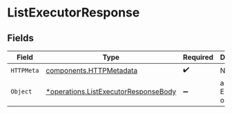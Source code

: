 # ListExecutorResponse


## Fields

| Field                                                                                       | Type                                                                                        | Required                                                                                    | Description                                                                                 |
| ------------------------------------------------------------------------------------------- | ------------------------------------------------------------------------------------------- | ------------------------------------------------------------------------------------------- | ------------------------------------------------------------------------------------------- |
| `HTTPMeta`                                                                                  | [components.HTTPMetadata](../../models/components/httpmetadata.md)                          | :heavy_check_mark:                                                                          | N/A                                                                                         |
| `Object`                                                                                    | [*operations.ListExecutorResponseBody](../../models/operations/listexecutorresponsebody.md) | :heavy_minus_sign:                                                                          | a list of Executor objects                                                                  |